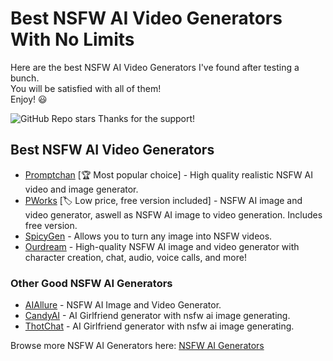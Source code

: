 # Best NSFW AI Video Generators With No Limits

Here are the best NSFW AI Video Generators I've found after testing a bunch. \
You will be satisfied with all of them!\
Enjoy! 😃 

![GitHub Repo stars](https://img.shields.io/github/stars/nsfw-ai-video-generator/nsfw-ai-video-generator-no-limit?style=social)
Thanks for the support!

## Best NSFW AI Video Generators

* [Promptchan](https://nsfwgen.xyz/promptchan) [🏆 Most popular choice] - High quality realistic NSFW AI video and image generator. 
* [PWorks](https://nsfwgen.xyz/pornworks) [🏷️ Low price, free version included] - NSFW AI image and video generator, aswell as NSFW AI image to video generation. Includes free version.
* [SpicyGen](https://nsfwgen.xyz/spicygen) - Allows you to turn any image into NSFW videos.
* [Ourdream](https://nsfwgen.xyz/ourdream) - High-quality NSFW AI image and video generator with character creation, chat, audio, voice calls, and more!
  
### Other Good NSFW AI Generators
* [AIAllure](https://nsfwgen.xyz/aiallure) - NSFW AI Image and Video Generator. 
* [CandyAI](https://nsfwgen.xyz/candyai) - AI Girlfriend generator with nsfw ai image generating. 
* [ThotChat](https://nsfwgen.xyz/thotchat) - AI Girlfriend generator with nsfw ai image generating. 

Browse more NSFW AI Generators here: [NSFW AI Generators](https://linktr.ee/nsfwaigenerators)
